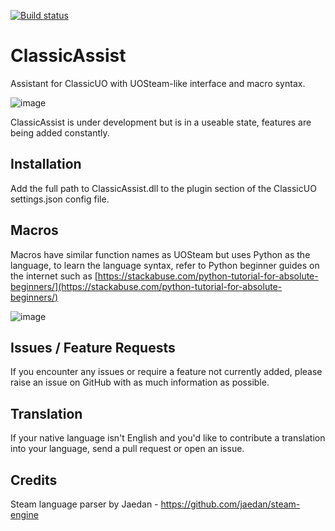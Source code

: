 ﻿[![Build status](https://ci.appveyor.com/api/projects/status/8ky24q5mvc1h0xll/branch/master?svg=true)](https://ci.appveyor.com/project/Reetus/classicassist/branch/master)

# ClassicAssist

Assistant for ClassicUO with UOSteam-like interface and macro syntax.

![image](https://user-images.githubusercontent.com/6239195/71762715-94710c00-2f05-11ea-8b86-d55e64ef9276.png)

ClassicAssist is under development but is in a useable state, features are being added constantly.

## Installation

Add the full path to ClassicAssist.dll to the plugin section of the ClassicUO settings.json config file.

## Macros

Macros have similar function names as UOSteam but uses Python as the language, to learn the language syntax, refer to Python beginner guides on the internet such as [https://stackabuse.com/python-tutorial-for-absolute-beginners/](https://stackabuse.com/python-tutorial-for-absolute-beginners/)


![image](https://user-images.githubusercontent.com/6239195/71762804-adc68800-2f06-11ea-95c2-1f66f0aabde5.png)

## Issues / Feature Requests

If you encounter any issues or require a feature not currently added, please raise an issue on GitHub with as much information as possible.

## Translation

If your native language isn't English and you'd like to contribute a translation into your language, send a pull request or open an issue.

## Credits

Steam language parser by Jaedan - https://github.com/jaedan/steam-engine